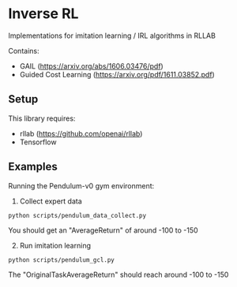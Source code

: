 # Inverse RL

Implementations for imitation learning / IRL algorithms in RLLAB

Contains:
- GAIL (https://arxiv.org/abs/1606.03476/pdf)
- Guided Cost Learning (https://arxiv.org/pdf/1611.03852.pdf)

Setup
---
This library requires:
- rllab (https://github.com/openai/rllab)
- Tensorflow

Examples
---

Running the Pendulum-v0 gym environment:

1) Collect expert data
```
python scripts/pendulum_data_collect.py
```

You should get an "AverageReturn" of around -100 to -150

2) Run imitation learning
```
python scripts/pendulum_gcl.py
```

The "OriginalTaskAverageReturn" should reach around -100 to -150
